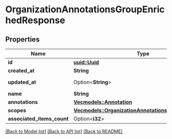 # OrganizationAnnotationsGroupEnrichedResponse

## Properties

Name | Type | Description | Notes
------------ | ------------- | ------------- | -------------
**id** | [**uuid::Uuid**](uuid::Uuid.md) |  | [readonly]
**created_at** | **String** |  | [readonly]
**updated_at** | Option<**String**> |  | [optional][readonly]
**name** | **String** |  | 
**annotations** | [**Vec<models::Annotation>**](Annotation.md) |  | 
**scopes** | [**Vec<models::OrganizationAnnotationsGroupScopeEnum>**](OrganizationAnnotationsGroupScopeEnum.md) |  | 
**associated_items_count** | Option<**i32**> |  | [optional]

[[Back to Model list]](../README.md#documentation-for-models) [[Back to API list]](../README.md#documentation-for-api-endpoints) [[Back to README]](../README.md)


